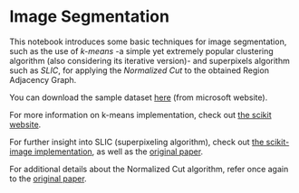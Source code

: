 # Image Segmentation

This notebook introduces some basic techniques for image segmentation, such as the use of *k-means* -a simple yet extremely popular clustering algorithm (also considering its iterative version)- and superpixels algorithm such as *SLIC*, for applying the *Normalized Cut* to the obtained Region Adjacency Graph.

You can download the sample dataset [here](http://download.microsoft.com/download/A/1/1/A116CD80-5B79-407E-B5CE-3D5C6ED8B0D5/msrc_objcategimagedatabase_v1.zip) (from microsoft website).

For more information on k-means implementation, check out [the scikit website](https://scikit-learn.org/stable/modules/generated/sklearn.cluster.KMeans.html).

For further insight into SLIC (superpixeling algorithm), check out [the scikit-image implementation](http://scikit-image.org/docs/dev/api/skimage.segmentation.html#skimage.segmentation.slic), as well as the [original paper](https://ivrl.epfl.ch/research-2/research-current/research-superpixels/).

For additional details about the Normalized Cut algorithm, refer once again to the [original paper](https://people.eecs.berkeley.edu/~malik/papers/SM-ncut.pdf).
